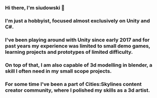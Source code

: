 ### Hi there, I'm siudowski 👋

### I'm just a hobbyist, focused almost exclusively on Unity and C#.

### I've been playing around with Unity since early 2017 and for past years my experience was limited to small demo games, learning projects and prototypes of limited difficulty.
### On top of that, I am also capable of 3d modelling in blender, a skill I often need in my small scope projects.
### For some time I've been a part of Cities:Skylines content creator community, where I polished my skills as a 3d artist.

<!--
**siudowski/siudowski** is a ✨ _special_ ✨ repository because its `README.md` (this file) appears on your GitHub profile.

Here are some ideas to get you started:

- 🔭 I’m currently working on ...
- 🌱 I’m currently learning ...
- 👯 I’m looking to collaborate on ...
- 🤔 I’m looking for help with ...
- 💬 Ask me about ...
- 📫 How to reach me: ...
- 😄 Pronouns: ...
- ⚡ Fun fact: ...
-->
